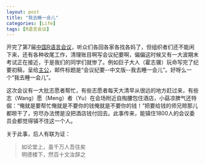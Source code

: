 ```yaml
---
layout: post
title: "我去睡一会儿"
categories: [Life]
tags: [R语言会议]
---
```


开完了第7届[中国R语言会议](http://china-r.org)，听众们各回各家各找各妈了，但组织者们还不能闲下来，还有各种收尾工作，清理账目啊写会议纪要啊，偏偏这时候又有一大波期末考试正在接近，于是我们的同学们就惨了。例如巨子大人（霍志骥）玩命写完了纪要初稿，呈给[主公](http://taiyun.cos.name)，邮件标题是“会议纪要--中文版--我去睡一会儿”。好呀么一个“我去睡一会儿”。

这次会议有一大批志愿者帮忙，有些志愿者每天大清早从很远的地方赶过来，有些志（Wang）愿（Meng）者（Yu）在会场附近自掏腰包住酒店，小菇凉脾气还特倔：“俺就是要帮忙俺就是不要你的钱俺就是不要你的钱！”把要给钱的师兄晾那儿都晾干了，穷尽办法愣是没把酒店钱付回去。此事传来，能镇住1800人的会议委员会都觉得镇不住这一个人。

关于此事，后人有联为证：

> 如论堂上，虽千万人吾往矣  
> 明德楼下，然百十文汝辞之
